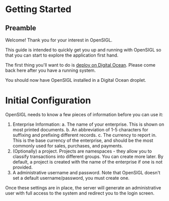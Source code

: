 # Getting Started

## Preamble

Welcome!  Thank you for your interest in OpenSIGL.

This guide is intended to quickly get you up and running with OpenSIGL so that you can start
to explore the application first hand.

The first thing you'll want to do is [deploy on Digital Ocean](./deploying-digital-ocean).  Please come
back here after you have a running system.

You should now have OpenSIGL installed in a Digital Ocean droplet.

# Initial Configuration

OpenSIGL needs to know a few pieces of information before you can use it:

 1. Enterprise Information:
    a. The name of your enterprise.  This is shown on most printed documents.
    b. An abbreviation of 1-5 characters for suffixing and prefixing different records.
    c. The currency to report in.  This is the base currency of the enterprise, and should be the most commonly used for sales, purchases, and payments.
 2. (Optionally) a project.  Projects are namespaces - they allow you to classify transactions into different groups.  You can create more later.  By default, a project is created with the name of the enterprise if one is not provided.
 3. A administrative username and password.  Note that OpenSIGL doesn't set a default username/password, you must create one.

Once these settings are in place, the server will generate an administrative user with full access to the system and redirect you to the login screen.

